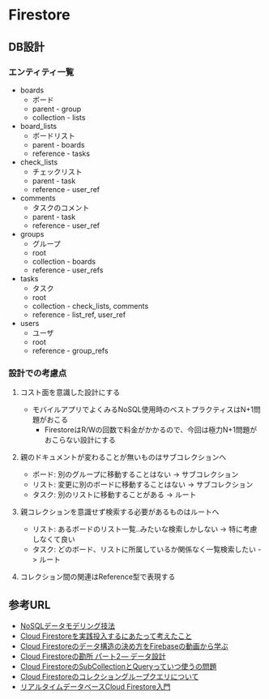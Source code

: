 # Firestore

## DB設計

### エンティティ一覧

* boards
  * ボード
  * parent - group
  * collection - lists
* board_lists
  * ボードリスト
  * parent - boards
  * reference - tasks
* check_lists
  * チェックリスト
  * parent - task
  * reference - user_ref
* comments
  * タスクのコメント
  * parent - task
  * reference - user_ref
* groups
  * グループ
  * root
  * collection - boards
  * reference - user_refs
* tasks
  * タスク
  * root
  * collection - check_lists, comments
  * reference - list_ref, user_ref
* users
  * ユーザ
  * root
  * reference - group_refs

### 設計での考慮点

1. コスト面を意識した設計にする
    * モバイルアプリでよくみるNoSQL使用時のベストプラクティスはN+1問題がおこる
      * FirestoreはR/Wの回数で料金がかかるので、今回は極力N+1問題がおこらない設計にする

2. 親のドキュメントが変わることが無いものはサブコレクションへ
    * ボード: 別のグループに移動することはない -> サブコレクション
    * リスト: 変更に別のボードに移動することはない -> サブコレクション
    * タスク: 別のリストに移動することがある -> ルート

3. 親コレクションを意識せず検索する必要があるものはルートへ
    * リスト: あるボードのリスト一覧..みたいな検索しかしない -> 特に考慮しなくて良い
    * タスク: どのボード、リストに所属しているか関係なく一覧検索したい -> ルート

4. コレクション間の関連はReference型で表現する

## 参考URL

* [NoSQLデータモデリング技法](https://gist.github.com/matope/2396234)
* [Cloud Firestoreを実践投入するにあたって考えたこと](https://qiita.com/1amageek/items/d606dcee9fbcf21eeec6)
* [Cloud Firestoreのデータ構造の決め方をFirebaseの動画から学ぶ](https://qiita.com/shiz/items/5f4c8ae19083ccdd46b2)
* [Cloud Firestoreの勘所 パート2 — データ設計](https://medium.com/google-cloud-jp/firestore2-920ac799345c)
* [Cloud FirestoreのSubCollectionとQueryっていつ使うの問題](https://qiita.com/1amageek/items/d2ef7a49bccf5b4ea78e)
* [Cloud Firestoreのコレクショングループクエリについて](https://firebase.googleblog.com/2019/06/understanding-collection-group-queries.html)
* [リアルタイムデータベースCloud Firestore入門](https://speakerdeck.com/tetsuyanegishi/riarutaimudetabesu-cloud-firestoreru-men)
